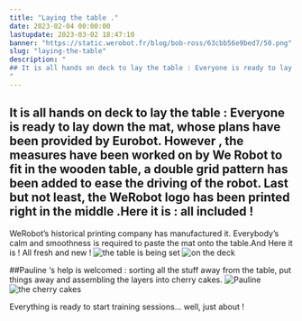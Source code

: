 ```yaml
---
title: "Laying the table ."
date: 2023-02-04 00:00:00
lastupdate: 2023-03-02 18:47:10
banner: "https://static.werobot.fr/blog/bob-ross/63cbb56e9bed7/50.png"
slug: "laying-the-table"
description: " 
## It is all hands on deck to lay the table : Everyone is ready to lay down the mat, whose plans have been provided by Eurobot. However , the measures
"
---
```

## It is all hands on deck to lay the table : Everyone is ready to lay down the mat, whose plans have been provided by Eurobot. However , the measures have been worked on by We Robot to fit in  the wooden table, a double grid pattern has been added to ease the driving of the robot. Last but not least, the WeRobot logo has been printed right in the middle .Here it is : all included !
WeRobot’s  historical printing company has manufactured it.  Everybody’s calm and smoothness is required to paste the mat onto the table.And Here it is ! All fresh and new !
![the table is being set](https://static.werobot.fr/blog/bob-ross/63cbb53f9b1b5/75.jpg)
![on the deck](https://static.werobot.fr/blog/bob-ross/63cbb5236ef3e/75.jpg)

##Pauline ‘s help is welcomed : sorting all the stuff away from the table, put things away and assembling the layers into cherry cakes.
![Pauline](https://static.werobot.fr/blog/bob-ross/63cbb5642af86/75.jpg)
![the cherry cakes](https://static.werobot.fr/blog/bob-ross/63cbb5d59ea7c/75.jpg)

Everything is ready to start training sessions… well, just about !
    